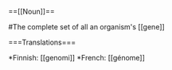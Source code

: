 ==[[Noun]]==

#The complete set of all an organism's [[gene]]


===Translations===

*Finnish: [[genomi]]
*French: [[génome]]